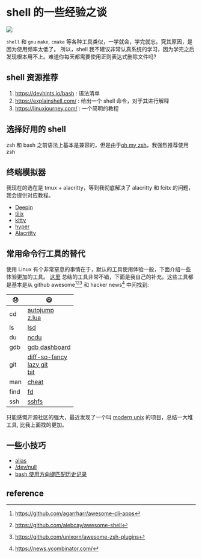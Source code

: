 # shell 的一些经验之谈 

![](https://preview.redd.it/8a7tpszpdgj41.png?width=640&height=360&crop=smart&auto=webp&s=04e05726a9bb67ff47a8599101931409953859a0)

`shell` 和 `gnu` `make`, `cmake` 等各种工具类似，一学就会，学完就忘。究其原因，是因为使用频率太低了。
所以，shell 我不建议非常认真系统的学习，因为学完之后发现根本用不上。难道你每天都需要使用正则表达式删除文件吗?

## shell 资源推荐
1. https://devhints.io/bash  : 语法清单
2. https://explainshell.com/ : 给出一个 shell 命令，对于其进行解释
3. https://linuxjourney.com/ : 一个简明的教程

## 选择好用的 shell
zsh 和 bash 之前语法上基本是兼容的，但是由于[oh my zsh](https://github.com/ohmyzsh/ohmyzsh)，我强烈推荐使用 zsh

## 终端模拟器
我现在的选在是 tmux + alacritty，等到我彻底解决了 alacritty 和 fcitx 的问题，我会提供对应教程。

- [Deepin](https://github.com/linuxdeepin/deepin-terminal)
- [tilix](https://gnunn1.github.io/tilix-web/)
- [kitty](https://sw.kovidgoyal.net/kitty/)
- [hyper](https://hyper.is/)
- [Alacritty](https://github.com/alacritty/alacritty)

## 常用命令行工具的替代
使用 Linux 有个非常窒息的事情在于，默认的工具使用体验一般，下面介绍一些体验更加的工具。
[这里](https://css.csail.mit.edu/jitk/) 总结的工具非常不错，下面是我自己的补充。这些工具都是基本是从 github awesome[^1][^2][^3] 和 hacker news[^4] 中间找到:

| 😞   | 😃                                                                                                                                                                |
|------|-------------------------------------------------------------------------------------------------------------------------------------------------------------------|
| cd   | [autojump](https://github.com/wting/autojump) <br> [z.lua](https://github.com/skywind3000/z.lua)                                                                  |
| ls   | [lsd](https://github.com/Peltoche/lsd)                                                                                                                            |
| du   | [ncdu](https://dev.yorhel.nl/ncdu)                                                                                                                                |
| gdb  | [gdb dashboard](https://github.com/cyrus-and/gdb-dashboard)                                                                                                       |
| git  | [diff-so-fancy](https://github.com/so-fancy/diff-so-fancy) <br> [lazy git](https://github.com/jesseduffield/lazygit) <br> [bit](https://github.com/chriswalz/bit) |
| man  | [cheat](https://github.com/chubin/cheat.sh)                                                                                                                       |
| find | [fd](https://github.com/chinanf-boy/fd-zh)                                                                                                                        |
| ssh  | [sshfs](https://github.com/libfuse/sshfs)

只能感慨开源社区的强大，最近发现了一个叫 [modern unix](https://github.com/ibraheemdev/modern-unix) 的项目，总结一大堆工具, 比我上面找的更加。

## 一些小技巧
- [alias](https://thorsten-hans.com/5-types-of-zsh-aliases)
- [/dev/null](https://www.putorius.net/introduction-to-dev-null.html)
- [bash 使用方向键匹配历史记录](https://askubuntu.com/questions/59846/bash-history-search-partial-up-arrow)

## reference
[^1]: https://github.com/agarrharr/awesome-cli-apps
[^2]: https://github.com/alebcay/awesome-shell
[^3]: https://github.com/unixorn/awesome-zsh-plugins
[^4]: https://news.ycombinator.com/ 
